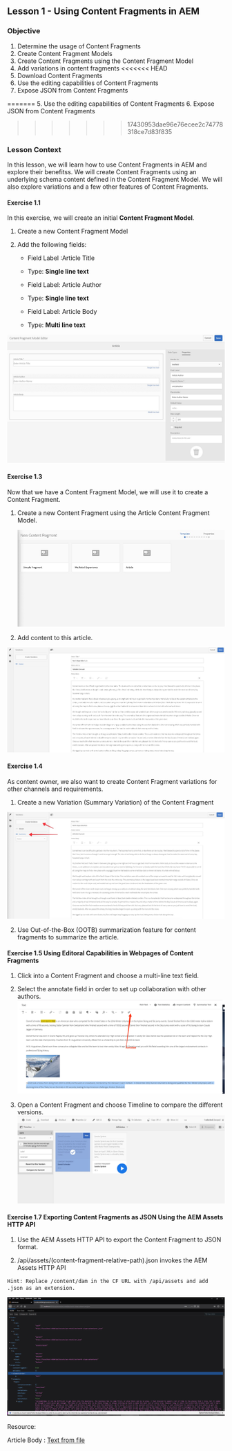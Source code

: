 ## Lesson 1 - Using Content Fragments in AEM

### Objective

1. Determine the usage of Content Fragments
2. Create Content Fragment Models
3. Create Content Fragments using the Content Fragment Model
4. Add variations in content fragments
<<<<<<< HEAD
5. Download Content Fragments
6. Use the editing capabilities of Content Fragments
7. Expose JSON from Content Fragments 

=======
5. Use the editing capabilities of Content Fragments
6. Expose JSON from Content Fragments
>>>>>>> 17430953dae96e76ecee2c74778318ce7d83f835

### Lesson Context

In this lesson, we will learn how to use Content Fragments in AEM and explore their benefitss. We will create Content Fragments using an underlying schema content defined in the Content Fragment Model. We will also explore variations and a few other features of Content Fragments.

#### Exercise 1.1

In this exercise, we will create an initial **Content Fragment Model**.

1. Create a new Content Fragment Model

2. Add the following fields: 
    
   * Field Label :Article Title
   * Type: **Single line text**

   * Field Label: Article Author
   * Type: **Single line text**

   * Field Label: Article Body
   * Type: **Multi line text**
   
![Figure 1: Completed Content Fragment Model ](./images/cfmcomplete.jpeg)


#### Exercise 1.3

Now that we have a Content Fragment Model, we will use it to create a Content Fragment.

1. Create a new Content Fragment using the Article Content Fragment Model.
   
   ![Figure 1: Content Fragment Model List ](./images/cfmlist.jpeg)

2.  Add content to this article.
   
 ![Figure 1: Content Fragment ](./images/cf1.jpeg)


#### Exercise 1.4 

As content owner, we also want to create Content Fragment variations for other channels and requirements.

1. Create a new Variation (Summary Variation) of the Content Fragment

![Figure 1: Summary Variation  ](./images/cfsummaryv.jpeg)

2. Use Out-of-the-Box (OOTB) summarization feature for content fragments to summarize the article. 


#### Exercise 1.5 Using Editoral Capabilities in Webpages of Content Fragments

1. Click into a Content Fragment and choose a multi-line text field.
2. Select the annotate field in order to set up collaboration with other authors.
![Figure 1: Maximize ](./images/cfannotate.jpeg)

3. Open a Content Fragment and choose Timeline to compare the different versions.
![Figure 1: Maximize ](./images/cfversion.jpeg)

#### Exercise 1.7 Exporting Content Fragments as JSON Using the AEM Assets HTTP API

1. Use the AEM Assets HTTP API to export the Content Fragment to JSON format.

2. /api/assets/(content-fragment-relative-path).json invokes the AEM Assets HTTP API
```
Hint: Replace /content/dam in the CF URL with /api/assets and add .json as an extension.
```
![cfjson](images/cfjson.png)



Resource:

 Article Body   :  [Text from file](images/cftext1.txt) 
